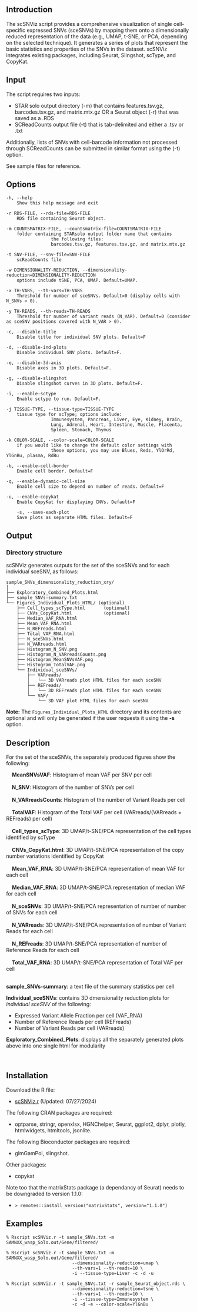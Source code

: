 ## Introduction
The scSNViz script provides a comprehensive visualization of single cell-specific expressed SNVs (sceSNVs) by mapping them onto a dimensionally reduced representation of the data (e.g., UMAP, t-SNE, or PCA, depending on the selected technique). It generates a series of plots that represent the basic statistics and properties of the SNVs in the dataset. scSNViz integrates existing packages, including Seurat, Slingshot, scType, and CopyKat.
 
## Input
The script requires two inputs:
- STAR solo output directory (-m) that contains features.tsv.gz, barcodes.tsv.gz, and matrix.mtx.gz OR a Seurat object (-r) that was saved as a .RDS
- SCReadCounts output file (-t) that is tab-delimited and either a .tsv or .txt
  
Additionally, lists of SNVs with cell-barcode information not processed through SCReadCounts can be submitted in similar format using the (-t) option. 

See sample files for reference.

## Options
	-h, --help 
		Show this help message and exit

	-r RDS-FILE, --rds-file=RDS-FILE
		RDS file containing Seurat object.

	-m COUNTSMATRIX-FILE, --countsmatrix-file=COUNTSMATRIX-FILE
		folder containing STARsolo output folder name that contains
                     the following files:
                     barcodes.tsv.gz, features.tsv.gz, and matrix.mtx.gz

	-t SNV-FILE, --snv-file=SNV-FILE
		scReadCounts file

	-w DIMENSIONALITY-REDUCTION, --dimensionality-reduction=DIMENSIONALITY-REDUCTION
		options include tSNE, PCA, UMAP. Default=UMAP.

	-x TH-VARS, --th-vars=TH-VARS
		Threshold for number of sceSNVs. Default=0 (display cells with N_SNVs > 0).

	-y TH-READS, --th-reads=TH-READS
		Threshold for number of variant reads (N_VAR). Default=0 (consider as sceSNV positions covered with N_VAR > 0).

	-c, --disable-title
		Disable title for individual SNV plots. Default=F

	-d, --disable-ind-plots
		Disable individual SNV plots. Default=F.

	-e, --disable-3d-axis
		Disable axes in 3D plots. Default=F.

	-g, --disable-slingshot
		Disable slingshot curves in 3D plots. Default=F.

	-i, --enable-sctype
		Enable sctype to run. Default=F.

	-j TISSUE-TYPE, --tissue-type=TISSUE-TYPE
		tissue type for scType; options include:
                     Immunesystem, Pancreas, Liver, Eye, Kidney, Brain,
                     Lung, Adrenal, Heart, Intestine, Muscle, Placenta,
                     Spleen, Stomach, Thymus

	-k COLOR-SCALE, --color-scale=COLOR-SCALE
		if you would like to change the default color settings with
                     these options, you may use Blues, Reds, YlOrRd, YlGnBu, plasma, RdBu

	-b, --enable-cell-border
		Enable cell border. Default=F

	-q, --enable-dynamic-cell-size
		Enable cell size to depend on number of reads. Default=F

  	-u, --enable-copykat
   		Enable CopyKat for displaying CNVs. Default=F

        -s, --save-each-plot
   		Save plots as separate HTML files. Default=F

## Output

### Directory structure

scSNViz generates outputs for the set of the sceSNVs and for each individual sceSNV, as follows:

```
sample_SNVs_dimensionality_reduction_xry/
│
├── Exploratory_Combined_Plots.html
├── sample_SNVs-summary.txt
└── Figures_Individual_Plots_HTML/ (optional)
    ├── Cell_types_scType.html       (optional)
    ├── CNVs_CopyKat.html            (optional)
    ├── Median_VAF_RNA.html
    ├── Mean_VAF_RNA.html
    ├── N_REFreads.html
    ├── Total_VAF_RNA.html
    ├── N_sceSNVs.html
    ├── N_VARreads.html
    ├── Histogram_N_SNV.png
    ├── Histogram_N_VARreadsCounts.png
    ├── Histogram_MeanSNVsVAF.png
    ├── Histogram_TotalVAF.png
    └── Individual_sceSNVs/
        ├── VARreads/
        │   └── 3D VARreads plot HTML files for each sceSNV
        ├── REFreads/
        │   └── 3D REFreads plot HTML files for each sceSNV
        └── VAF/
            └── 3D VAF plot HTML files for each sceSNV
```

**Note:** The `Figures_Individual_Plots_HTML` directory and its contents are optional and will only be generated if the user requests it using the **-s** option. 

## Description

For the set of the sceSNVs, the separately produced figures show the following:

&nbsp;&nbsp;&nbsp;&nbsp;**MeanSNVsVAF**: Histogram of mean VAF per SNV per cell<br><br>
&nbsp;&nbsp;&nbsp;&nbsp;**N_SNV**: Histogram of the number of SNVs per cell<br><br>
&nbsp;&nbsp;&nbsp;&nbsp;**N_VARreadsCounts**: Histogram of the number of Variant Reads per cell<br><br>
&nbsp;&nbsp;&nbsp;&nbsp;**TotalVAF**: Histogram of the Total VAF per cell (VARreads/(VARreads + REFreads) per cell)<br><br>
&nbsp;&nbsp;&nbsp;&nbsp;**Cell_types_scType**: 3D UMAP/t-SNE/PCA representation of the cell types identified by scType<br><br>
&nbsp;&nbsp;&nbsp;&nbsp;**CNVs_CopyKat.html**: 3D UMAP/t-SNE/PCA representation of the copy number variations identified by CopyKat<br><br>
&nbsp;&nbsp;&nbsp;&nbsp;**Mean_VAF_RNA**: 3D UMAP/t-SNE/PCA representation of mean VAF for each cell<br><br>
&nbsp;&nbsp;&nbsp;&nbsp;**Median_VAF_RNA**: 3D UMAP/t-SNE/PCA representation of median VAF for each cell<br><br>
&nbsp;&nbsp;&nbsp;&nbsp;**N_sceSNVs**: 3D UMAP/t-SNE/PCA representation of number of number of SNVs for each cell<br><br>
&nbsp;&nbsp;&nbsp;&nbsp;**N_VARreads**: 3D UMAP/t-SNE/PCA representation of number of Variant Reads for each cell<br><br>
&nbsp;&nbsp;&nbsp;&nbsp;**N_REFreads**: 3D UMAP/t-SNE/PCA representation of number of Reference Reads for each cell<br><br>
&nbsp;&nbsp;&nbsp;&nbsp;**Total_VAF_RNA**: 3D UMAP/t-SNE/PCA representation of Total VAF per cell<br><br>

**sample_SNVs-summary**: a text file of the summary statistics per cell

**Individual_sceSNVs**: contains 3D dmensionality reduction plots for _individual sceSNV_ of the following:
  - Expressed Variant Allele Fraction per cell (VAF_RNA)
  - Number of Reference Reads per cell (REFreads)
  - Number of Variant Reads per cell (VARreads)

**Exploratory_Combined_Plots**: displays all the separately generated plots above into one single html for modularity

<br>

## Installation

Download the R file: 
- [scSNViz.r](https://raw.githubusercontent.com/HorvathLab/NGS/master/scSNViz/scSNViz.r) (Updated: 07/27/2024)

The following CRAN packages are required:
- optparse, stringr, openxlsx, HGNChelper, Seurat, ggplot2, dplyr, plotly, htmlwidgets, htmltools, jsonlite.

The following Bioconductor packages are required:
- glmGamPoi, slingshot.

Other packages:
- copykat 

Note too that the matrixStats package (a dependancy of Seurat) needs to be downgraded to version 1.1.0:
- `> remotes::install_version("matrixStats", version="1.1.0")`

## Examples
```
% Rscript scSNViz.r -t sample_SNVs.txt -m SAMNXX_wasp_Solo.out/Gene/filtered/
```
```
% Rscript scSNViz.r -t sample_SNVs.txt -m SAMNXX_wasp_Solo.out/Gene/filtered/
                         --dimensionality-reduction=umap \
                         --th-vars=1 --th-reads=10 \
                         -i --tissue-type=Liver -c -d -u  
```
```
% Rscript scSNViz.r -t sample_SNVs.txt -r sample_Seurat_object.rds \
                         --dimensionality-reduction=tsne \
                         --th-vars=1 --th-reads=10 \
                         -i --tissue-type=Immunesystem \
                         -c -d -e --color-scale=YlGnBu 
```

